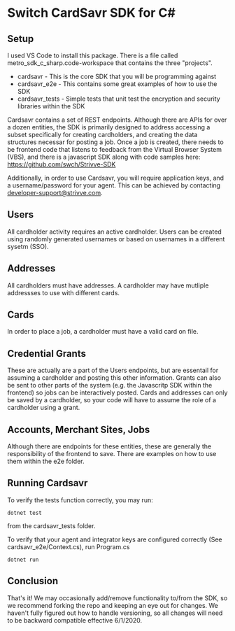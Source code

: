 
# Switch CardSavr SDK for C#

## Setup

I used VS Code to install this package. There is a file called metro_sdk_c_sharp.code-workspace that contains the three "projects".  

* cardsavr - This is the core SDK that you will be programming against
* cardsavr_e2e - This contains some great examples of how to use the SDK
* cardsavr_tests - Simple tests that unit test the encryption and security libraries within the SDK

Cardsavr contains a set of REST endpoints.  Although there are APIs for over a dozen entities, the SDK is primarily designed to address accessing a subset specifically for creating cardholders, and creating the data structures necessar for posting a job.  Once a job is created, there needs to be frontend code that listens to feedback from the Virtual Browser System (VBS), and there is a javascript SDK along with code samples here:  https://github.com/swch/Strivve-SDK

Additionally, in order to use Cardsavr, you will require application keys, and a username/password for your agent.  This can be achieved by contacting developer-support@strivve.com.

## Users 

All cardholder activity requires an active cardholder.  Users can be created using randomly generated usernames or based on usernames in a different sysetm (SSO).  

## Addresses

All cardholders must have addresses.  A cardholder may have mutliple addressses to use with different cards.

## Cards

In order to place a job, a cardholder must have a valid card on file.

## Credential Grants

These are actually are a part of the Users endpoints, but are essentail for assuming a cardholder and posting this other information.  Grants can also be sent to other parts of the system (e.g. the Javascritp SDK within the frontend) so jobs can be interactively posted.  Cards and addresses can only be saved by a cardholder, so your code will have to assume the role of a cardholder using a grant.

## Accounts, Merchant Sites, Jobs

Although there are endpoints for these entities, these are generally the responsibility of the frontend to save.  There are examples on how to use them within the e2e folder.

## Running Cardsavr

To verify the tests function correctly, you may run:  

`dotnet test`

from the cardsavr_tests folder.

To verify that your agent and integrator keys are configured correctly (See cardsavr_e2e/Context.cs), run Program.cs

`dotnet run`

## Conclusion

That's it!  We may occasionally add/remove functionality to/from the SDK, so we recommend forking the repo and keeping an eye out for changes.  We haven't fully figured out how to handle versioning, so all changes will need to be backward compatible effective 6/1/2020.
